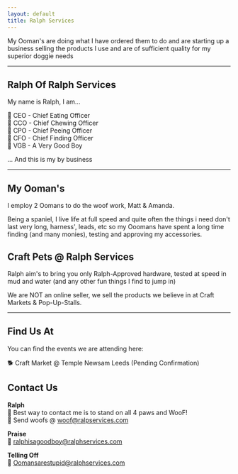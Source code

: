 ```yaml
---
layout: default
title: Ralph Services
---
```

<link rel="stylesheet" href="/assets/css/style.css">
 
My Ooman's are doing what I have ordered them to do and are starting up a business selling the products I use and are of sufficient quality for my superior doggie needs

---
## Ralph Of Ralph Services

My name is Ralph, I am...

🐾 CEO - Chief Eating Officer  
🐾 CCO - Chief Chewing Officer  
🐾 CPO - Chief Peeing Officer  
🐾 CFO - Chief Finding Officer  
🐾 VGB - A Very Good Boy  

 ... And this is my by business 

---
## My Ooman's 

I employ 2 Oomans to do the woof work, Matt & Amanda.

Being a spaniel, I live life at full speed and quite often the things i need don't last very long, harness', leads, etc so my Ooomans have spent a long time finding (and many monies), testing and approving my accessories.

## Craft Pets @ Ralph Services
Ralph aim's to bring you only Ralph-Approved hardware, tested at speed in mud and water (and any other fun things I find to jump in)

We are NOT an online seller, we sell the products we believe in at Craft Markets & Pop-Up-Stalls.

---
## Find Us At

You can find the events we are attending here:  

🐕 Craft Market @ Temple Newsam Leeds (Pending Confirmation)

## Contact Us

**Ralph**  
🐾 Best way to contact me is to stand on all 4 paws and WooF!  
🐾 Send woofs @ woof@ralpservices.com  

**Praise**  
🐾 ralphisagoodboy@ralphservices.com  

**Telling Off**  
🐾 Oomansarestupid@ralphservices.com  

